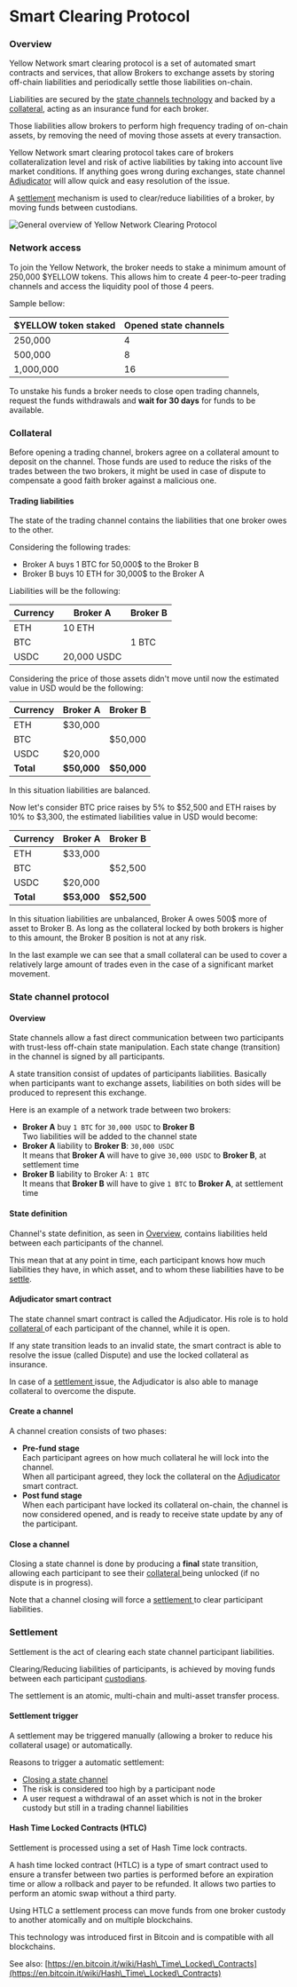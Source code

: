 # Smart Clearing Protocol

### Overview

Yellow Network smart clearing protocol is a set of automated smart contracts and services, that allow Brokers to exchange assets by storing off-chain liabilities and periodically settle those liabilities on-chain.

Liabilities are secured by the [state channels technology](smart-clearing-contract.md#state-channel-protocol) and backed by a [collateral](smart-clearing-contract.md#collateral), acting as an insurance fund for each broker.

Those liabilities allow brokers to perform high frequency trading of on-chain assets, by removing the need of moving those assets at every transaction.

Yellow Network smart clearing protocol takes care of brokers collateralization level and risk of active liabilities by taking into account live market conditions. If anything goes wrong during exchanges, state channel [Adjudicator](smart-clearing-contract.md#adjudicator-smart-contract) will allow quick and easy resolution of the issue.

A [settlement](smart-clearing-contract.md#settlement) mechanism is used to clear/reduce liabilities of a broker, by moving funds between custodians.

![General overview of Yellow Network Clearing Protocol](<../.gitbook/assets/overview (1).svg>)

### Network access

To join the Yellow Network, the broker needs to stake a minimum amount of 250,000 $YELLOW tokens. This allows him to create 4 peer-to-peer trading channels and access the liquidity pool of those 4 peers.

Sample bellow:&#x20;

| $YELLOW token staked | Opened state channels |
| -------------------- | --------------------- |
| 250,000              | 4                     |
| 500,000              | 8                     |
| 1,000,000            | 16                    |

To unstake his funds a broker needs to close open trading channels, request the funds withdrawals and **wait for 30 days** for funds to be available.

### Collateral

Before opening a trading channel, brokers agree on a collateral amount to deposit on the channel. Those funds are used to reduce the risks of the trades between the two brokers, it might be used in case of dispute to compensate a good faith broker against a malicious one.

#### Trading liabilities

The state of the trading channel contains the liabilities that one broker owes to the other.

Considering the following trades:

* Broker A buys 1 BTC for 50,000$ to the Broker B
* Broker B buys 10 ETH for 30,000$ to the Broker A

Liabilities will be the following:

| Currency | Broker A    | Broker B |
| -------- | ----------- | -------- |
| ETH      | 10 ETH      |          |
| BTC      |             | 1 BTC    |
| USDC     | 20,000 USDC |          |

Considering the price of those assets didn't move until now the estimated value in USD would be the following:



| Currency  | Broker A    | Broker B    |
| --------- | ----------- | ----------- |
| ETH       | $30,000     |             |
| BTC       |             | $50,000     |
| USDC      | $20,000     |             |
| **Total** | **$50,000** | **$50,000** |

In this situation liabilities are balanced.

Now let's consider BTC price raises by 5% to $52,500 and ETH raises by 10% to $3,300, the estimated liabilities value in USD would become:



| Currency  | Broker A    | Broker B    |
| --------- | ----------- | ----------- |
| ETH       | $33,000     |             |
| BTC       |             | $52,500     |
| USDC      | $20,000     |             |
| **Total** | **$53,000** | **$52,500** |

In this situation liabilities are unbalanced, Broker A owes 500$ more of asset to Broker B. As long as the collateral locked by both brokers is higher to this amount, the Broker B position is not at any risk.

In the last example we can see that a small collateral can be used to cover a relatively large amount of trades even in the case of a significant market movement.

### State channel protocol

#### Overview

State channels allow a fast direct communication between two participants with trust-less off-chain state manipulation. Each state change (transition) in the channel is signed by all participants.

A state transition consist of updates of participants liabilities. Basically when participants want to exchange assets, liabilities on both sides will be produced to represent this exchange.

Here is an example of a network trade between two brokers:

* **Broker A** buy `1 BTC` for `30,000 USDC` to **Broker B**\
  Two liabilities will be added to the channel state
* **Broker A** liability to **Broker B**: `30,000 USDC`\
  It means that **Broker A** will have to give `30,000 USDC` to **Broker B**, at settlement time
* **Broker B** liability to Broker A: `1 BTC`\
  It means that **Broker B** will have to give `1 BTC` to **Broker A**, at settlement time

#### State definition

Channel's state definition, as seen in [Overview](smart-clearing-contract.md#overview), contains liabilities held between each participants of the channel.

This mean that at any point in time, each participant knows how much liabilities they have, in which asset, and to whom these liabilities have to be [settle](smart-clearing-contract.md#settlement).

#### Adjudicator smart contract

The state channel smart contract is called the Adjudicator. His role is to hold [collateral ](smart-clearing-contract.md#collateral)of each participant of the channel, while it is open.

If any state transition leads to an invalid state, the smart contract is able to resolve the issue (called Dispute) and use the locked collateral as insurance.

In case of a [settlement ](smart-clearing-contract.md#settlement)issue, the Adjudicator is also able to manage collateral to overcome the dispute.

#### Create a channel

A channel creation consists of two phases:

* **Pre-fund stage**\
  Each participant agrees on how much collateral he will lock into the channel.\
  When all participant agreed, they lock the collateral on the [Adjudicator](smart-clearing-contract.md#adjudicator-smart-contract) smart contract.
* **Post fund stage**\
  When each participant have locked its collateral on-chain, the channel is now considered opened, and is ready to receive state update by any of the participant.

#### Close a channel

Closing a state channel is done by producing a **final** state transition, allowing each participant to see their [collateral ](smart-clearing-contract.md#collateral)being unlocked (if no dispute is in progress).

Note that a channel closing will force a [settlement ](smart-clearing-contract.md#settlement-trigger)to clear participant liabilities.

### Settlement

Settlement is the act of clearing each state channel participant liabilities.

Clearing/Reducing liabilities of participants, is achieved by moving funds between each participant [custodians](custody-layer.md).

The settlement is an atomic, multi-chain and multi-asset transfer process.

#### Settlement trigger

A settlement may be triggered manually (allowing a broker to reduce his collateral usage) or automatically.

Reasons to trigger a automatic settlement:

* [Closing a state channel](smart-clearing-contract.md#close-a-channel)&#x20;
* The risk is considered too high by a participant node
* A user request a withdrawal of an asset which is not in the broker custody but still in a trading channel liabilities

#### Hash Time Locked Contracts (HTLC)

Settlement is processed using a set of Hash Time lock contracts.

A hash time locked contract (HTLC) is a type of smart contract used to ensure a transfer between two parties is performed before an expiration time or allow a rollback and payer to be refunded. It allows two parties to perform an atomic swap without a third party.

Using HTLC a settlement process can move funds from one broker custody to another atomically  and on multiple blockchains.

This technology was introduced first in Bitcoin and is compatible with all blockchains.

See also: [https://en.bitcoin.it/wiki/Hash\_Time\_Locked\_Contracts](https://en.bitcoin.it/wiki/Hash\_Time\_Locked\_Contracts)

